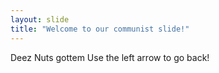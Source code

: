 ```yaml
---
layout: slide
title: "Welcome to our communist slide!"
---
```

Deez Nuts gottem
Use the left arrow to go back!